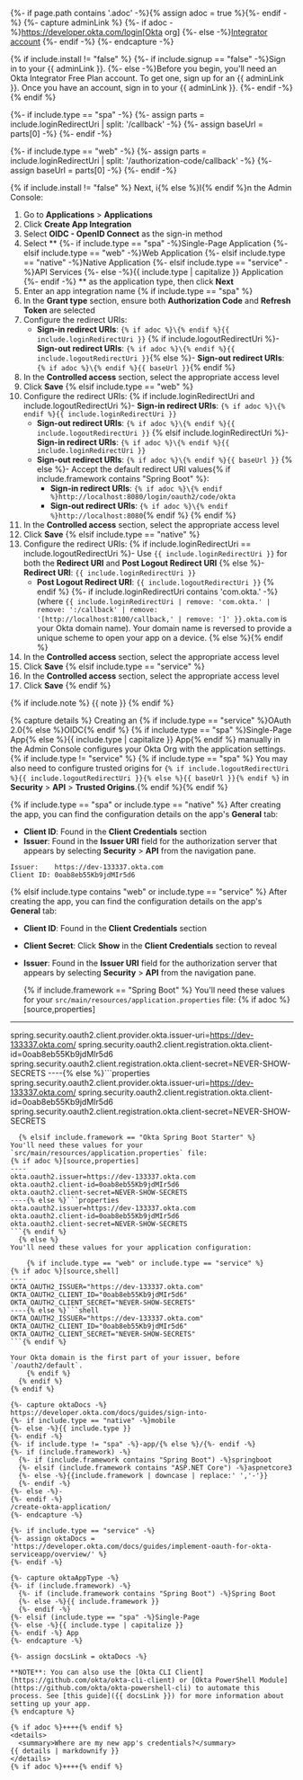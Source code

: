 {%- if page.path contains '.adoc' -%}{% assign adoc = true %}{%- endif -%}
{%- capture adminLink %}
  {%- if adoc -%}https://developer.okta.com/login[Okta org]
  {%- else -%}[Integrator account](https://developer.okta.com/login)
  {%- endif -%}
{%- endcapture -%}

{% if include.install != "false" %}
  {%- if include.signup == "false" -%}Sign in to your {{ adminLink }}.
  {%- else -%}Before you begin, you'll need an Okta Integrator Free Plan account. To get one, sign up for an {{ adminLink }}. Once you have an account, sign in to your {{ adminLink }}.
  {%- endif -%}
{% endif %}

{%- if include.type == "spa" -%}
  {%- assign parts = include.loginRedirectUri | split: '/callback' -%}
  {%- assign baseUrl = parts[0] -%}
{%- endif -%}

{%- if include.type == "web" -%}
  {%- assign parts = include.loginRedirectUri | split: '/authorization-code/callback' -%}
  {%- assign baseUrl = parts[0] -%}
{%- endif -%}


{% if include.install != "false" %} Next, i{% else %}I{% endif %}n the Admin Console:

1. Go to **Applications** > **Applications**
2. Click **Create App Integration**
3. Select **OIDC - OpenID Connect** as the sign-in method
4. Select **
  {%- if include.type == "spa" -%}Single-Page Application
  {%- elsif include.type == "web" -%}Web Application
  {%- elsif include.type == "native" -%}Native Application
  {%- elsif include.type == "service" -%}API Services
  {%- else -%}{{ include.type | capitalize }} Application
  {%- endif -%}
** as the application type, then click **Next**
5. Enter an app integration name
  {% if include.type == "spa" %}
6. In the **Grant type** section, ensure both **Authorization Code** and **Refresh Token** are selected
7. Configure the redirect URIs:
   - **Sign-in redirect URIs**: `{% if adoc %}\{% endif %}{{ include.loginRedirectUri }}`
   {% if include.logoutRedirectUri %}- **Sign-out redirect URIs**: `{% if adoc %}\{% endif %}{{ include.logoutRedirectUri }}`{% else %}- **Sign-out redirect URIs**: `{% if adoc %}\{% endif %}{{ baseUrl }}`{% endif %}
8. In the **Controlled access** section, select the appropriate access level
9. Click **Save**
  {% elsif include.type == "web" %}
6. Configure the redirect URIs:
    {% if include.loginRedirectUri and include.logoutRedirectUri %}- **Sign-in redirect URIs**: `{% if adoc %}\{% endif %}{{ include.loginRedirectUri }}`
   - **Sign-out redirect URIs**: `{% if adoc %}\{% endif %}{{ include.logoutRedirectUri }}`
    {% elsif include.loginRedirectUri %}- **Sign-in redirect URIs**: `{% if adoc %}\{% endif %}{{ include.loginRedirectUri }}`
   - **Sign-out redirect URIs**: `{% if adoc %}\{% endif %}{{ baseUrl }}`
    {% else %}- Accept the default redirect URI values{% if include.framework contains "Spring Boot" %}:
     - **Sign-in redirect URIs**: `{% if adoc %}\{% endif %}http://localhost:8080/login/oauth2/code/okta`
     - **Sign-out redirect URIs**: `{% if adoc %}\{% endif %}http://localhost:8080`{% endif %}
    {% endif %}
7. In the **Controlled access** section, select the appropriate access level
8. Click **Save**
  {% elsif include.type == "native" %}
6. Configure the redirect URIs:
    {% if include.loginRedirectUri == include.logoutRedirectUri %}- Use `{{ include.loginRedirectUri }}` for both the **Redirect URI** and **Post Logout Redirect URI**
    {% else %}- **Redirect URI**: `{{ include.loginRedirectUri }}`
   - **Post Logout Redirect URI**: `{{ include.logoutRedirectUri }}`
    {% endif %}
    {%- if include.loginRedirectUri contains 'com.okta.' -%}
   (where `{{ include.loginRedirectUri | remove: 'com.okta.' | remove: ':/callback' | remove: '[http://localhost:8100/callback,' | remove: ']' }}.okta.com` is your Okta domain name). Your domain name is reversed to provide a unique scheme to open your app on a device.
    {% else %}{% endif %}
7. In the **Controlled access** section, select the appropriate access level
8. Click **Save**
  {% elsif include.type == "service" %}
6. In the **Controlled access** section, select the appropriate access level
7. Click **Save**
  {% endif %}

{% if include.note %}
{{ note }}
{% endif %}

{% capture details %}
Creating an {% if include.type == "service" %}OAuth 2.0{% else %}OIDC{% endif %} {% if include.type == "spa" %}Single-Page App{% else %}{{ include.type | capitalize }} App{% endif %} manually in the Admin Console configures your Okta Org with the application settings.{% if include.type != "service" %} {% if include.type == "spa" %} You may also need to configure trusted origins for `{% if include.logoutRedirectUri %}{{ include.logoutRedirectUri }}{% else %}{{ baseUrl }}{% endif %}` in **Security** > **API** > **Trusted Origins**.{% endif %}{% endif %}
   
{% if include.type == "spa" or include.type == "native" %}
After creating the app, you can find the configuration details on the app's **General** tab:

- **Client ID**: Found in the **Client Credentials** section
- **Issuer**: Found in the **Issuer URI** field for the authorization server that appears by selecting **Security** > **API** from the navigation pane.

```
Issuer:    https://dev-133337.okta.com
Client ID: 0oab8eb55Kb9jdMIr5d6
```
{% elsif include.type contains "web" or include.type == "service"  %}
After creating the app, you can find the configuration details on the app's **General** tab:

- **Client ID**: Found in the **Client Credentials** section
- **Client Secret**: Click **Show** in the **Client Credentials** section to reveal
- **Issuer**: Found in the **Issuer URI** field for the authorization server that appears by selecting **Security** > **API** from the navigation pane.

  {% if include.framework == "Spring Boot" %}
You'll need these values for your `src/main/resources/application.properties` file:
{% if adoc %}[source,properties]
----
spring.security.oauth2.client.provider.okta.issuer-uri=https://dev-133337.okta.com/
spring.security.oauth2.client.registration.okta.client-id=0oab8eb55Kb9jdMIr5d6
spring.security.oauth2.client.registration.okta.client-secret=NEVER-SHOW-SECRETS
----{% else %}```properties
spring.security.oauth2.client.provider.okta.issuer-uri=https://dev-133337.okta.com/
spring.security.oauth2.client.registration.okta.client-id=0oab8eb55Kb9jdMIr5d6
spring.security.oauth2.client.registration.okta.client-secret=NEVER-SHOW-SECRETS
```{% endif %}
  {% elsif include.framework == "Okta Spring Boot Starter" %}
You'll need these values for your `src/main/resources/application.properties` file:
{% if adoc %}[source,properties]
----
okta.oauth2.issuer=https://dev-133337.okta.com
okta.oauth2.client-id=0oab8eb55Kb9jdMIr5d6
okta.oauth2.client-secret=NEVER-SHOW-SECRETS
----{% else %}```properties
okta.oauth2.issuer=https://dev-133337.okta.com
okta.oauth2.client-id=0oab8eb55Kb9jdMIr5d6
okta.oauth2.client-secret=NEVER-SHOW-SECRETS
```{% endif %}
  {% else %}
You'll need these values for your application configuration:

    {% if include.type == "web" or include.type == "service" %}
{% if adoc %}[source,shell]
----
OKTA_OAUTH2_ISSUER="https://dev-133337.okta.com"
OKTA_OAUTH2_CLIENT_ID="0oab8eb55Kb9jdMIr5d6"
OKTA_OAUTH2_CLIENT_SECRET="NEVER-SHOW-SECRETS"
----{% else %}```shell
OKTA_OAUTH2_ISSUER="https://dev-133337.okta.com"
OKTA_OAUTH2_CLIENT_ID="0oab8eb55Kb9jdMIr5d6"
OKTA_OAUTH2_CLIENT_SECRET="NEVER-SHOW-SECRETS"
```{% endif %}

Your Okta domain is the first part of your issuer, before `/oauth2/default`.
    {% endif %}
  {% endif %}
{% endif %}

{%- capture oktaDocs -%}
https://developer.okta.com/docs/guides/sign-into-
{%- if include.type == "native" -%}mobile
{%- else -%}{{ include.type }}
{%- endif -%}
{%- if include.type != "spa" -%}-app/{% else %}/{%- endif -%}
{%- if (include.framework) -%}
  {%- if (include.framework contains "Spring Boot") -%}springboot
  {%- elsif (include.framework contains "ASP.NET Core") -%}aspnetcore3
  {%- else -%}{{include.framework | downcase | replace:' ','-'}}
  {%- endif -%}
{%- else -%}-
{%- endif -%}
/create-okta-application/
{%- endcapture -%}

{%- if include.type == "service" -%}
{%- assign oktaDocs = 'https://developer.okta.com/docs/guides/implement-oauth-for-okta-serviceapp/overview/' %}
{%- endif -%}

{%- capture oktaAppType -%}
{%- if (include.framework) -%}
  {%- if (include.framework contains "Spring Boot") -%}Spring Boot
  {%- else -%}{{ include.framework }}
  {%- endif -%}
{%- elsif (include.type == "spa" -%}Single-Page
{%- else -%}{{ include.type | capitalize }}
{%- endif -%} App
{%- endcapture -%}

{%- assign docsLink = oktaDocs -%}

**NOTE**: You can also use the [Okta CLI Client](https://github.com/okta/okta-cli-client) or [Okta PowerShell Module](https://github.com/okta/okta-powershell-cli) to automate this process. See [this guide]({{ docsLink }}) for more information about setting up your app.
{% endcapture %}

{% if adoc %}++++{% endif %}
<details>
  <summary>Where are my new app's credentials?</summary>
{{ details | markdownify }}
</details>
{% if adoc %}++++{% endif %}
